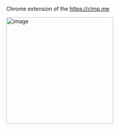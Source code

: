 Chrome extension of the https://clmp.me

<img width="281" alt="image" src="https://user-images.githubusercontent.com/24793677/220207467-73c28c3a-d081-4205-828c-e17ce4d3242c.png">
